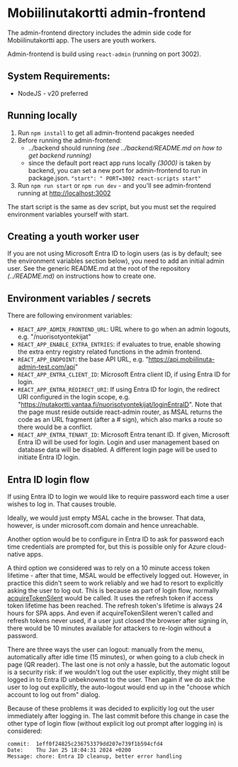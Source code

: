 # Mobiilinutakortti admin-frontend

The admin-frontend directory includes the admin side code for Mobiilinutakortti app. The users are youth workers.

Admin-frontend is build using `react-admin` (running on port 3002).

## System Requirements:

- NodeJS - v20 preferred

## Running locally

1. Run `npm install` to get all admin-frontend pacakges needed
2. Before running the admin-frontend:
    *  ../backend should running *(see ../backend/README.md on how to get backend running)*
    * since the default port react app runs locally *(3000)* is taken by backend, you can set a new port for admin-frontend to run in package.json. `"start": " PORT=3002 react-scripts start"`
3. Run `npm run start` or `npm run dev` - and you'll see admin-frontend running at [http://localhost:3002](http://localhost:3002)

The start script is the same as dev script, but you must set the required environment variables yourself with start.

## Creating a youth worker user

If you are not using Microsoft Entra ID to login users (as is by default; see the environment variables section below), you need to add an initial admin user. See the generic README.md at the root of the repository *(../README.md)* on instructions how to create one.

## Environment variables / secrets

There are following environment variables:
* `REACT_APP_ADMIN_FRONTEND_URL`: URL where to go when an admin logouts, e.g. "/nuorisotyontekijat"
* `REACT_APP_ENABLE_EXTRA_ENTRIES`: if evaluates to true, enable showing the extra entry registry related functions in the admin frontend.
* `REACT_APP_ENDPOINT`: the base API URL, e.g. "https://api.mobiilinuta-admin-test.com/api"
* `REACT_APP_ENTRA_CLIENT_ID`: Microsoft Entra client ID, if using Entra ID for login.
* `REACT_APP_ENTRA_REDIRECT_URI`: If using Entra ID for login, the redirect URI configured in the login scope, e.g. "https://nutakortti.vantaa.fi/nuorisotyontekijat/loginEntraID". Note that the page must reside outside react-admin router, as MSAL returns the code as an URL fragment (after a # sign), which also marks a route so there would be a conflict.
* `REACT_APP_ENTRA_TENANT_ID`: Microsoft Entra tenant ID. If given, Microsoft Entra ID will be used for login. Login and user management based on database data will be disabled. A different login page will be used to initiate Entra ID login.

## Entra ID login flow

If using Entra ID to login we would like to require password each time a user wishes to log in. That causes trouble.

Ideally, we would just empty MSAL cache in the browser. That data, however, is under microsoft.com domain and hence unreachable.

Another option would be to configure in Entra ID to ask for password each time credentials are prompted for, but this is possible only for Azure cloud-native apps.

A third option we considered was to rely on a 10 minute access token lifetime - after that time, MSAL would be effectively logged out. However, in practice this didn't seem to work reliably and we had to resort to explicitly asking the user to log out. This is because as part of login flow, normally [acquireTokenSilent](https://learn.microsoft.com/en-us/entra/identity-platform/scenario-spa-acquire-token) would be called. It uses the refresh token if access token lifetime has been reached. The refresh token's lifetime is always 24 hours for SPA apps. And even if acquireTokenSilent weren't called and refresh tokens never used, if a user just closed the browser after signing in, there would be 10 minutes available for attackers to re-login without a password.

There are three ways the user can logout: manually from the menu, automatically after idle time (15 minutes), or when going to a club check in page (QR reader). The last one is not only a hassle, but the automatic logout is a security risk: if we wouldn't log out the user explicitly, they might still be logged in to Entra ID unbeknownst to the user. Then again if we do ask the user to log out explicitly, the auto-logout would end up in the "choose which account to log out from" dialog.

Because of these problems it was decided to explicitly log out the user immediately after logging in. The last commit before this change in case the other type of login flow (without explicit log out prompt after logging in) is considered:

    commit:  1eff0f24825c236753379dd207e739f1b594cfd4
    Date:    Thu Jan 25 18:04:31 2024 +0200
    Message: chore: Entra ID cleanup, better error handling
